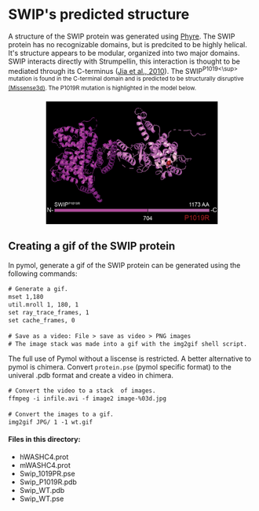 # SWIP's predicted structure

A structure of the SWIP protein was generated using [Phyre](http://www.sbg.bio.ic.ac.uk/phyre2/html/page.cgi?id=index).
The SWIP protein has no recognizable domains, but is predcited to be highly helical. 
It's structure appears to be modular, organized into two major domains. 
SWIP interacts directly with Strumpellin, this interaction is thought to be
mediated through its C-terminus ([Jia et al., 2010](../refs/Jia_2010)). The
SWIP<sup>P1019<\sup> mutation is found in the C-terminal domain and is predicted
to be structurally disruptive [(Missense3d)](http://www.sbg.bio.ic.ac.uk/~missense3d/). 
The P1019R mutation is highlighted in the model below.

<p align='center'>
    <img src='../figs/github/SWIP_P1019R.png' height = '250' />
    </p>

## Creating a gif of the SWIP protein
In pymol, generate a gif of the SWIP protein can be generated using the following commands:
```
# Generate a gif.
mset 1,180 
util.mroll 1, 180, 1
set ray_trace_frames, 1 
set cache_frames, 0

# Save as a video: File > save as video > PNG images
# The image stack was made into a gif with the img2gif shell script.

```

The full use of Pymol without a liscense is restricted.
A better alternative to pymol is chimera. Convert `protein.pse` (pymol specific format) 
to the univeral .pdb format and create a video in chimera.

```
# Convert the video to a stack  of images.
ffmpeg -i infile.avi -f image2 image-%03d.jpg

# Convert the images to a gif.
img2gif JPG/ 1 -1 wt.gif
```

#### Files in this directory:
* hWASHC4.prot
* mWASHC4.prot
* Swip_1019PR.pse
* Swip_P1019R.pdb
* Swip_WT.pdb
* Swip_WT.pse

